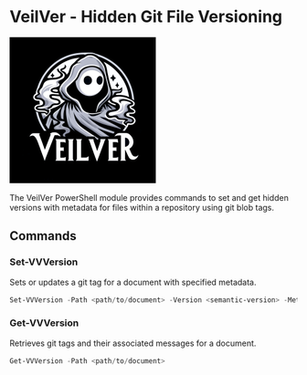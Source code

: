 # VeilVer - Hidden Git File Versioning

<img src="./images/VeilVer.png" width="256">

The VeilVer PowerShell module provides commands to set and get hidden versions with metadata for files within a repository using git blob tags.

## Commands

### Set-VVVersion

Sets or updates a git tag for a document with specified metadata.

```powershell
Set-VVVersion -Path <path/to/document> -Version <semantic-version> -Metadata <metadata-hashtable>
```

### Get-VVVersion

Retrieves git tags and their associated messages for a document.

```powershell
Get-VVVersion -Path <path/to/document>
```
